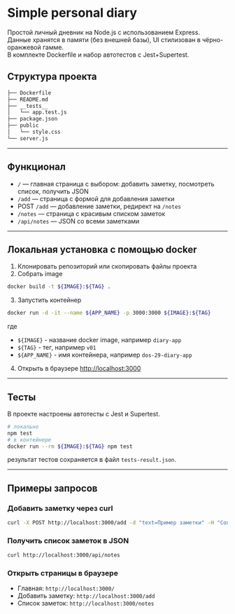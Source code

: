# Simple personal diary
Простой личный дневник на Node.js с использованием Express.  
Данные хранятся в памяти (без внешней базы), UI стилизован в чёрно-оранжевой гамме.  
В комплекте Dockerfile и набор автотестов с Jest+Supertest.

## Структура проекта
```bash
├── Dockerfile
├── README.md
├── __tests__
│   └── app.test.js
├── package.json
├── public
│   └── style.css
└── server.js
```

---

## Функционал

- `/` — главная страница с выбором: добавить заметку, посмотреть список, получить JSON
- `/add` — страница с формой для добавления заметки
- POST `/add` — добавление заметки, редирект на `/notes`
- `/notes` — страница с красивым списком заметок
- `/api/notes` — JSON со всеми заметками

---

## Локальная установка с помощью docker

1. Клонировать репозиторий или скопировать файлы проекта
2. Собрать image
```bash
docker build -t ${IMAGE}:${TAG} .
```
3. Запустить контейнер
```bash
docker run -d -it --name ${APP_NAME} -p 3000:3000 ${IMAGE}:${TAG}
```
где
- `${IMAGE}` - название docker image, например `diary-app`
- `${TAG}` - тег, например `v01`
- `${APP_NAME}` - имя контейнера, например `dos-29-diary-app`

4. Открыть в браузере [http://localhost:3000](http://localhost:3000)

---

## Тесты

В проекте настроены автотесты с Jest и Supertest.
```bash
# локально
npm test
# в контейнере
docker run --rm ${IMAGE}:${TAG} npm test
```
результат тестов сохраняется в файл `tests-result.json`.

---

## Примеры запросов

### Добавить заметку через curl
```bash
curl -X POST http://localhost:3000/add -d "text=Пример заметки" -H "Content-Type: application/x-www-form-urlencoded"
```

### Получить список заметок в JSON
```bash
curl http://localhost:3000/api/notes
```

### Открыть страницы в браузере
- Главная: `http://localhost:3000/`
- Добавить заметку: `http://localhost:3000/add`
- Список заметок: `http://localhost:3000/notes`
